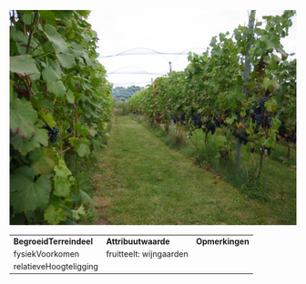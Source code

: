 ![](media/73ea1c3c29d883f1d9cb6034894cd3ac3f926ef6.jpg)

|                         |                         |                 |
|-------------------------|-------------------------|-----------------|
| **BegroeidTerreindeel** | **Attribuutwaarde**     | **Opmerkingen** |
| fysiekVoorkomen         | fruitteelt: wijngaarden |                 |
| relatieveHoogteligging  |                         |                 |
